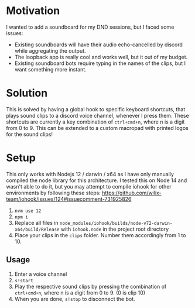 # Motivation
I wanted to add a soundboard for my DND sessions, but I faced some issues:
- Existing soundboards will have their audio echo-cancelled by discord while aggregating the output. 
- The loopback app is really cool and works well, but it out of my budget.
- Existing soundboard bots require typing in the names of the clips, but I want something more instant.

# Solution
This is solved by having a global hook to specific keyboard shortcuts, that plays sound clips to a discord voice channel, whenever I press them. These shortcuts are currently a key combination of `ctrl+cmd+n`, where n is a digit from 0 to 9. This can be extended to a custom macropad with printed logos for the sound clips!

# Setup

This only works with Nodejs 12 / darwin / x64 as I have only manually compiled the node library for this architecture. I tested this on Node 14 and wasn't able to do it, but you may attempt to compile iohook for other environments by following these steps: https://github.com/wilix-team/iohook/issues/124#issuecomment-731925826

1. `nvm use 12`
2. `npm i` 
3. Replace all files in `node_modules/iohook/builds/node-v72-darwin-x64/build/Release` with `iohook.node` in the project root directory
4. Place your clips in the `clips` folder. Number them accordingly from 1 to 10.

## Usage
1. Enter a voice channel
2. `s!start`
1. Play the respective sound clips by pressing the combination of `ctrl+cmd+n`, where n is a digit from 0 to 9. (0 is clip 10)
6. When you are done, `s!stop` to disconnect the bot.